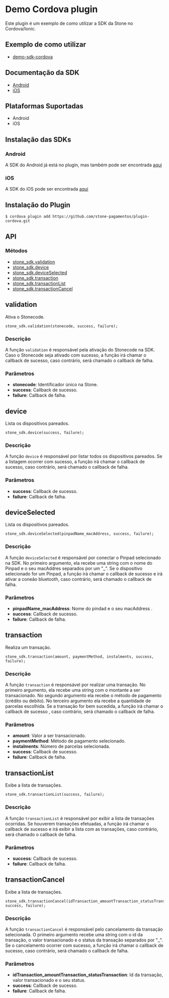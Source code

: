 <!---    
#    license: Copyright (c) 2017 Stone Pagamentos
#    
#             Permission is hereby granted, free of charge, to any person obtaining a copy
#             of this software and associated documentation files (the "Software"), to deal
#             in the Software without restriction, including without limitation the rights
#             to use, copy, modify, merge, publish, distribute, sublicense, and/or sell
#             copies of the Software, and to permit persons to whom the Software is
#             furnished to do so, subject to the following conditions:
#    
#             The above copyright notice and this permission notice shall be included in all
#             copies or substantial portions of the Software.
#    
#             THE SOFTWARE IS PROVIDED "AS IS", WITHOUT WARRANTY OF ANY KIND, EXPRESS OR
#             IMPLIED, INCLUDING BUT NOT LIMITED TO THE WARRANTIES OF MERCHANTABILITY,
#             FITNESS FOR A PARTICULAR PURPOSE AND NONINFRINGEMENT. IN NO EVENT SHALL THE
#             AUTHORS OR COPYRIGHT HOLDERS BE LIABLE FOR ANY CLAIM, DAMAGES OR OTHER
#             LIABILITY, WHETHER IN AN ACTION OF CONTRACT, TORT OR OTHERWISE, ARISING FROM,
#             OUT OF OR IN CONNECTION WITH THE SOFTWARE OR THE USE OR OTHER DEALINGS IN THE
#             SOFTWARE.
-->

# Demo Cordova plugin

Este plugin é um exemplo de como utilizar a SDK da Stone no Cordova/Ionic.

## Exemplo de como utilizar

- [demo-sdk-cordova](https://github.com/stone-pagamentos/demo-sdk-cordova)

## Documentação da SDK

- [Android](https://stone-pagamentos.gitbooks.io/sdk-android/)
- [iOS](https://github.com/stone-pagamentos/sdk-ios-v2)

## Plataformas Suportadas

- Android
- iOS

## Instalação das SDKs

### Android

A SDK do Android já está no plugin, mas também pode ser encontrada [aqui](https://github.com/stone-pagamentos/sdk-android-V2)

### iOS

A SDK do iOS pode ser encontrada [aqui](https://github.com/stone-pagamentos/sdk-ios-v2/releases)

## Instalação do Plugin

    $ cordova plugin add https://github.com/stone-pagamentos/plugin-cordova.git

## API

### Métodos

- [stone_sdk.validation](#validation)
- [stone_sdk.device](#device)
- [stone_sdk.deviceSelected](#deviceselected)
- [stone_sdk.transaction](#transaction)
- [stone_sdk.transactionList](#transactionlist)
- [stone_sdk.transactionCancel](#transactioncancel)


## validation

Ativa o Stonecode.

    stone_sdk.validation(stonecode, success, failure);
    
### Descrição

A função `validation` é responsável pela ativação do Stonecode na SDK. Caso o Stonecode seja ativado com sucesso, a função irá chamar o callback de sucesso, caso contrário, será chamado o callback de falha.

### Parâmetros

- __stonecode__: Identificador único na Stone.
- __success__: Callback de sucesso.
- __failure__: Callback de falha.

## device

Lista os dispositivos pareados.

    stone_sdk.device(success, failure);
    
### Descrição

A função `device` é responsável por listar todos os dispositivos pareados. Se a listagem ocorrer com sucesso, a função irá chamar o callback de sucesso, caso contrário, será chamado o callback de falha.

### Parâmetros

- __success__: Callback de sucesso.
- __failure__: Callback de falha.

## deviceSelected

Lista os dispositivos pareados.

    stone_sdk.deviceSelected(pinpadName_macAddress, success, failure);

### Descrição

A função `deviceSelected` é responsável por conectar o Pinpad selecionado na SDK. No primeiro argumento, ela recebe uma string com o nome do Pinpad e o seu macAddres separados por um "_". Se o dispositivo selecionado for um Pinpad, a função irá chamar o callback de sucesso e irá ativar a coneão bluetooth, caso contrário, será chamado o callback de falha.

### Parâmetros

- __pinpadName_macAddress__: Nome do pindad e o seu macAddress .
- __success__: Callback de sucesso.
- __failure__: Callback de falha.

## transaction

Realiza um transação.

    stone_sdk.transaction(amount, paymentMethod, instalments, success, failure);

### Descrição

A função `transaction` é responsável por realizar uma transação. No primeiro argumento, ela recebe uma string com o montante a ser transacionado. No segundo argumento ela recebe o método de pagamento (crédito ou debito). No terceiro argumento ela recebe a quantidade de parcelas escolhida. Se a transação for bem sucedida, a função irá chamar o callback de sucesso , caso contrário, será chamado o callback de falha.

### Parâmetros

- __amount__: Valor a ser transacionado.
- __paymentMethod__: Método de pagamento selecionado.
- __instalments__: Número de parcelas selecionada.
- __success__: Callback de sucesso.
- __failure__: Callback de falha.

## transactionList

Exibe a lista de transações.

    stone_sdk.transactionList(success, failure);

### Descrição

A função `transactionList` é responsável por exibir a lista de transações ocorridas. Se houverem transações efetuadas, a função irá chamar o callback de sucesso e irá exibir a lista com as transações, caso contrário, será chamado o callback de falha.

### Parâmetros

- __success__: Callback de sucesso.
- __failure__: Callback de falha.

## transactionCancel

Exibe a lista de transações.

    stone_sdk.transactionCancel(idTransaction_amountTransaction_statusTransaction, success, failure);

### Descrição

A função `transactionCancel` é responsável pelo cancelamento da transação selecionada. O primeiro argumento recebe uma string com o id da transação, o valor transacionado e o status da transação separados por "_". Se o cancelamento ocorrer com sucesso, a função irá chamar o callback de sucesso, caso contrário, será chamado o callback de falha.

### Parâmetros

- __idTransaction_amountTransaction_statusTransaction__: Id da transação, valor transacionado e o seu status.
- __success__: Callback de sucesso.
- __failure__: Callback de falha.